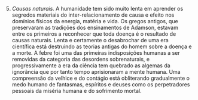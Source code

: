 ﻿5. *Causas naturais.* A humanidade tem sido muito lenta em aprender os segredos materiais do inter-relacionamento de causa e  efeito nos domínios físicos da energia, matéria e vida. Os gregos antigos, que preservaram as tradições dos ensinamentos de Adamson, estavam entre os primeiros a reconhecer que toda doença é o resultado de causas naturais. Lenta e certamente o desabrochar de uma era científica está destruindo as teorias antigas do homem sobre a doença e a morte. A febre foi uma das primeiras indisposições humanas a ser removidas da categoria das desordens sobrenaturais, e progressivamente a era da ciência tem quebrado as algemas da ignorância que por tanto tempo aprisionaram a mente humana. Uma compreensão da velhice e do contágio está obliterando gradualmente o medo humano de fantasmas, espíritos e deuses como os perpetradores pessoais da miséria humana e do sofrimento mortal.